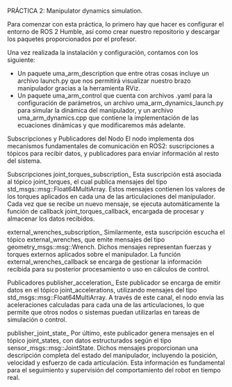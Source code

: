 PRÁCTICA 2: Manipulator dynamics simulation.

Para comenzar con esta práctica, lo primero hay que hacer es configurar el entorno de ROS 2 Humble, así como crear nuestro repositorio y descargar los paquetes proporcionados por el profesor.

Una vez realizada la instalación y configuración, contamos con los siguiente:
- Un paquete uma_arm_description que entre otras cosas incluye un archivo launch.py que nos permitirá visualizar nuestro brazo manipulador gracias a la herramienta RViz.
- Un paquete uma_arm_control que cuenta con archivos .yaml para la configuración de parámetros, un archivo uma_arm_dynamics_launch.py para simular la dinámica del manipulador, y un archivo uma_arm_dynamics.cpp que contiene la implementación de las ecuaciones dinámicas y que modificaremos más adelante.

Subscripciones y Publicadores del Nodo
El nodo implementa dos mecanismos fundamentales de comunicación en ROS2: suscripciones a tópicos para recibir datos, y publicadores para enviar información al resto del sistema.

Subscripciones
joint_torques_subscription_
Esta suscripción está asociada al tópico joint_torques, el cual publica mensajes del tipo std_msgs::msg::Float64MultiArray. Estos mensajes contienen los valores de los torques aplicados en cada una de las articulaciones del manipulador. Cada vez que se recibe un nuevo mensaje, se ejecuta automáticamente la función de callback joint_torques_callback, encargada de procesar y almacenar los datos recibidos.

external_wrenches_subscription_
Similarmente, esta suscripción escucha el tópico external_wrenches, que emite mensajes del tipo geometry_msgs::msg::Wrench. Dichos mensajes representan fuerzas y torques externos aplicados sobre el manipulador. La función external_wrenches_callback se encarga de gestionar la información recibida para su posterior procesamiento o uso en cálculos de control.

Publicadores
publisher_acceleration_
Este publicador se encarga de emitir datos en el tópico joint_accelerations, utilizando mensajes del tipo std_msgs::msg::Float64MultiArray. A través de este canal, el nodo envía las aceleraciones calculadas para cada una de las articulaciones, lo que permite que otros nodos o sistemas puedan utilizarlas en tareas de simulación o control.

publisher_joint_state_
Por último, este publicador genera mensajes en el tópico joint_states, con datos estructurados según el tipo sensor_msgs::msg::JointState. Dichos mensajes proporcionan una descripción completa del estado del manipulador, incluyendo la posición, velocidad y esfuerzo de cada articulación. Esta información es fundamental para el seguimiento y supervisión del comportamiento del robot en tiempo real.

